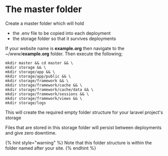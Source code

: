 # The master folder

Create a master folder which will hold

* the .env file to be copied into each deployment
* the storage folder so that it survives deployments

If your website name is **example.org** then navigate to the \~/www/**example.org** folder. Then execute the following;

```shell
mkdir master && cd master && \
mkdir storage && \
mkdir storage/app && \
mkdir storage/app/public && \
mkdir storage/framework && \
mkdir storage/framework/cache && \
mkdir storage/framework/cache/data && \
mkdir storage/framework/sessions && \
mkdir storage/framework/views && \
mkdir storage/logs
```

This will create the required empty folder structure for your laravel project's storage&#x20;

Files that are stored in this storage folder will persist between deployments and give zero downtime.

{% hint style="warning" %}
Note that this folder structure is within the folder named after your site.
{% endhint %}

